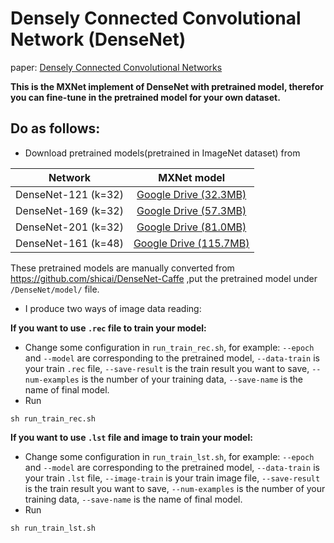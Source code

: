 # Densely Connected Convolutional Network (DenseNet)
paper: [Densely Connected Convolutional Networks](http://arxiv.org/abs/1608.06993)

**This is the MXNet implement of DenseNet with pretrained model, therefor you can fine-tune in the pretrained model for your own dataset.**

## Do as follows:

* Download pretrained models(pretrained in ImageNet dataset) from

|Network 			   |     MXNet model|
|:-------------------: |:--------------:| 
|DenseNet-121 (k=32)   |[Google Drive (32.3MB)](https://drive.google.com/file/d/0ByXcv9gLjrVcb3NGb1JPa3ZFQUk/view)|
|DenseNet-169 (k=32)   |[Google Drive (57.3MB)](https://drive.google.com/file/d/0ByXcv9gLjrVcOWZJejlMOWZvZmc/view)|
|DenseNet-201 (k=32)   |[Google Drive (81.0MB)](https://drive.google.com/file/d/0ByXcv9gLjrVcUjF4MDBwZ3FQbkU/view)|
|DenseNet-161 (k=48)   |[Google Drive (115.7MB)](https://drive.google.com/file/d/0ByXcv9gLjrVcS0FwZ082SEtiUjQ/view)|

These pretrained models are manually converted from https://github.com/shicai/DenseNet-Caffe ,put the pretrained model under `/DenseNet/model/` file.

* I produce two ways of image data reading:

**If you want to use `.rec` file to train your model:**

* Change some configuration in `run_train_rec.sh`, for example: `--epoch` and `--model` are corresponding to the pretrained model, `--data-train` is your train `.rec` file, `--save-result` is the train result you want to save, `--num-examples` is the number of your training data, `--save-name` is the name of final model.
* Run
```
sh run_train_rec.sh
```

**If you want to use `.lst` file and image to train your model:**

* Change some configuration in `run_train_lst.sh`, for example: `--epoch` and `--model` are corresponding to the pretrained model, `--data-train` is your train `.lst` file, `--image-train` is your train image file, `--save-result` is the train result you want to save, `--num-examples` is the number of your training data, `--save-name` is the name of final model.
* Run
```
sh run_train_lst.sh
```